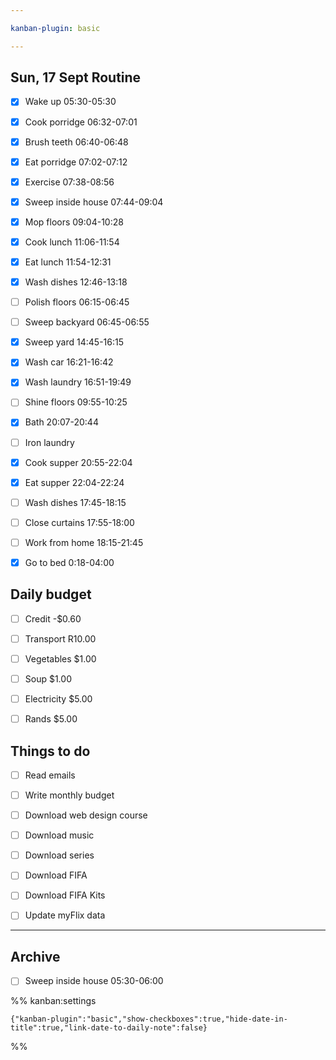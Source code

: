 ```yaml
---

kanban-plugin: basic

---
```


## Sun, 17 Sept Routine

- [x] Wake up 05:30-05:30
- [x] Cook porridge 06:32-07:01
- [x] Brush teeth 06:40-06:48
- [x] Eat porridge 07:02-07:12
- [x] Exercise 07:38-08:56
- [x] Sweep inside house 07:44-09:04
- [x] Mop floors 09:04-10:28
- [x] Cook lunch 11:06-11:54
- [x] Eat lunch 11:54-12:31
- [x] Wash dishes 12:46-13:18
- [ ] Polish floors 06:15-06:45
- [ ] Sweep backyard 06:45-06:55
- [x] Sweep yard 14:45-16:15
- [x] Wash car 16:21-16:42
- [x] Wash laundry 16:51-19:49
- [ ] Shine floors 09:55-10:25
- [x] Bath 20:07-20:44
- [ ] Iron laundry
- [x] Cook supper 20:55-22:04
- [x] Eat supper 22:04-22:24
- [ ] Wash dishes 17:45-18:15
- [ ] Close curtains 17:55-18:00
- [ ] Work from home 18:15-21:45
- [x] Go to bed 0:18-04:00


## Daily budget

- [ ] Credit -$0.60
- [ ] Transport R10.00
- [ ] Vegetables $1.00
- [ ] Soup $1.00
- [ ] Electricity $5.00
- [ ] Rands $5.00


## Things to do

- [ ] Read emails
- [ ] Write monthly budget
- [ ] Download web design course
- [ ] Download music
- [ ] Download series
- [ ] Download FIFA
- [ ] Download FIFA Kits
- [ ] Update myFlix data


***

## Archive

- [ ] Sweep inside house 05:30-06:00

%% kanban:settings
```
{"kanban-plugin":"basic","show-checkboxes":true,"hide-date-in-title":true,"link-date-to-daily-note":false}
```
%%
